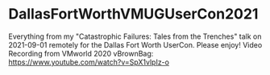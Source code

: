 # DallasFortWorthVMUGUserCon2021
Everything from my "Catastrophic Failures: Tales from the Trenches" talk on 2021-09-01 remotely for the Dallas Fort Worth UserCon. Please enjoy!
Video Recording from VMworld 2020 vBrownBag: https://www.youtube.com/watch?v=SpX1vlpIz-o
